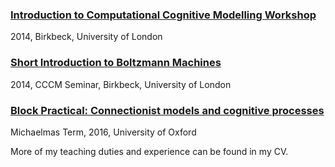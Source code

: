 <h3><a href="//sites.google.com/site/introcompcog/">Introduction to Computational Cognitive Modelling Workshop</a></h3>
2014, Birkbeck, University of London

<h3><a href="/doc/BM.pdf">Short Introduction to Boltzmann Machines</a></h3>
2014, CCCM Seminar, Birkbeck, University of London

<h3><a href="/connectionism/">Block Practical: Connectionist models and cognitive processes</a></h3>
Michaelmas Term, 2016, University of Oxford

More of my teaching duties and experience can be found in my CV.

